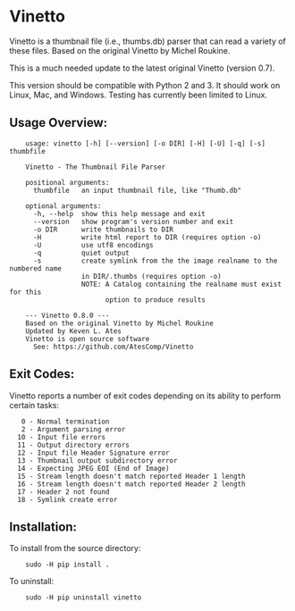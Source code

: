 # Vinetto

Vinetto is a thumbnail file (i.e., thumbs.db) parser that can read a variety of
these files.  Based on the original Vinetto by Michel Roukine.

This is a much needed update to the latest original Vinetto (version 0.7).

This version should be compatible with Python 2 and 3.  It should work on
Linux, Mac, and Windows.  Testing has currently been limited to Linux.

Usage Overview:
--------------

```
    usage: vinetto [-h] [--version] [-o DIR] [-H] [-U] [-q] [-s] thumbfile

    Vinetto - The Thumbnail File Parser

    positional arguments:
      thumbfile   an input thumbnail file, like "Thumb.db"

    optional arguments:
      -h, --help  show this help message and exit
      --version   show program's version number and exit
      -o DIR      write thumbnails to DIR
      -H          write html report to DIR (requires option -o)
      -U          use utf8 encodings
      -q          quiet output
      -s          create symlink from the the image realname to the numbered name
                  in DIR/.thumbs (requires option -o)
                  NOTE: A Catalog containing the realname must exist for this
                        option to produce results

    --- Vinetto 0.8.0 ---
    Based on the original Vinetto by Michel Roukine
    Updated by Keven L. Ates
    Vinetto is open source software
      See: https://github.com/AtesComp/Vinetto
```

Exit Codes:
--------------

  Vinetto reports a number of exit codes depending on its ability
  to perform certain tasks:

```
   0 - Normal termination
   2 - Argument parsing error
  10 - Input file errors
  11 - Output directory errors
  12 - Input file Header Signature error
  13 - Thumbnail output subdirectory error
  14 - Expecting JPEG EOI (End of Image)
  15 - Stream length doesn't match reported Header 1 length
  16 - Stream length doesn't match reported Header 2 length
  17 - Header 2 not found
  18 - Symlink create error
```

Installation:
--------------

  To install from the source directory:

```
    sudo -H pip install .
```

  To uninstall:

```
    sudo -H pip uninstall vinetto
```

